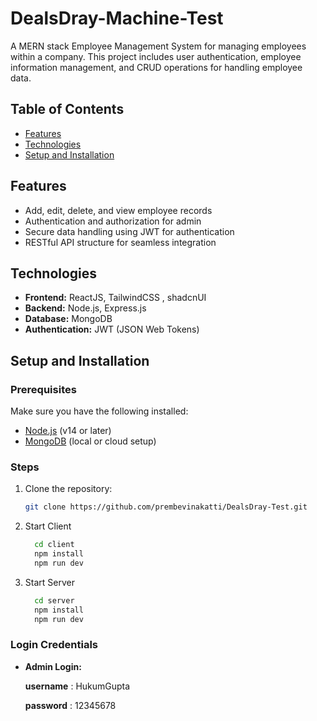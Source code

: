 # DealsDray-Machine-Test

A MERN stack Employee Management System for managing employees within a company. This project includes user authentication, employee information management, and CRUD operations for handling employee data.

## Table of Contents

- [Features](#features)
- [Technologies](#technologies)
- [Setup and Installation](#setup-and-installation)

## Features

- Add, edit, delete, and view employee records
- Authentication and authorization for admin
- Secure data handling using JWT for authentication
- RESTful API structure for seamless integration

## Technologies

- **Frontend:** ReactJS, TailwindCSS , shadcnUI
- **Backend:** Node.js, Express.js
- **Database:** MongoDB
- **Authentication:** JWT (JSON Web Tokens)

## Setup and Installation

### Prerequisites

Make sure you have the following installed:

- [Node.js](https://nodejs.org/) (v14 or later)
- [MongoDB](https://www.mongodb.com/) (local or cloud setup)

### Steps

1. Clone the repository:

   ```bash
   git clone https://github.com/prembevinakatti/DealsDray-Test.git

2. Start Client
   ```bash
     cd client
     npm install
     npm run dev
   
3. Start Server
   ```bash
     cd server
     npm install
     npm run dev

### Login Credentials

- **Admin Login:**
  
     **username** : HukumGupta
  
     **password** : 12345678

